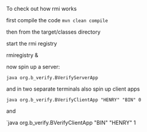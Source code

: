 To check out how rmi works 

first compile the code `mvn clean compile`

then from the target/classes directory 

start the rmi registry 

rmiregistry &

now spin up a server:

`java org.b_verify.BVerifyServerApp`

and in two separate terminals also spin up client apps

`java org.b_verify.BVerifyClientApp "HENRY" "BIN" 0`

and 

`java org.b_verify.BVerifyClientApp "BIN" "HENRY" 1




